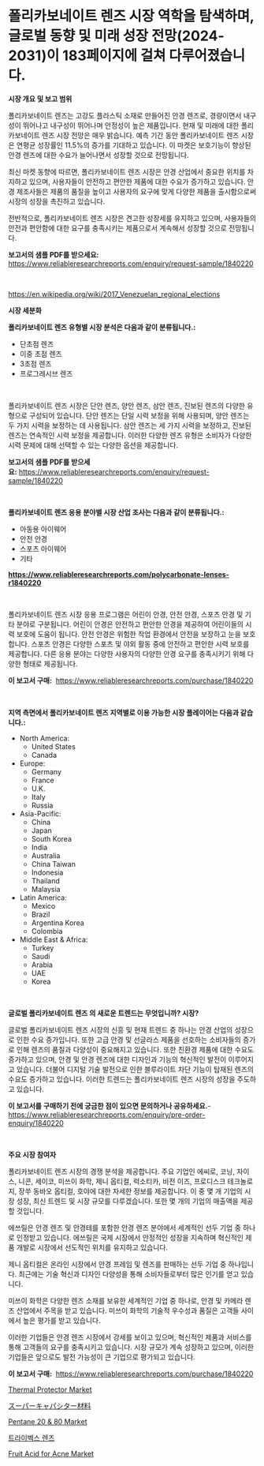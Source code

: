 <p><h1>폴리카보네이트 렌즈 시장 역학을 탐색하며, 글로벌 동향 및 미래 성장 전망(2024-2031)이 183페이지에 걸쳐 다루어졌습니다.</h1></p><p><strong>시장 개요 및 보고 범위</strong></p>
<p><p>폴리카보네이트 렌즈는 고강도 플라스틱 소재로 만들어진 안경 렌즈로, 경량이면서 내구성이 뛰어나고 내구성이 뛰어나며 안정성이 높은 제품입니다. 현재 및 미래에 대한 폴리카보네이트 렌즈 시장 전망은 매우 밝습니다. 예측 기간 동안 폴리카보네이트 렌즈 시장은 연평균 성장률인 11.5%의 증가를 기대하고 있습니다. 이 마켓은 보호기능이 향상된 안경 렌즈에 대한 수요가 늘어나면서 성장할 것으로 전망됩니다.</p><p>최신 마켓 동향에 따르면, 폴리카보네이트 렌즈 시장은 안경 산업에서 중요한 위치를 차지하고 있으며, 사용자들이 안전하고 편안한 제품에 대한 수요가 증가하고 있습니다. 안경 제조사들은 제품의 품질을 높이고 사용자의 요구에 맞게 다양한 제품을 출시함으로써 시장의 성장을 촉진하고 있습니다.</p><p>전반적으로, 폴리카보네이트 렌즈 시장은 견고한 성장세를 유지하고 있으며, 사용자들의 안전과 편안함에 대한 요구를 충족시키는 제품으로서 계속해서 성장할 것으로 전망됩니다.</p></p>
<p><strong>보고서의 샘플 PDF를 받으세요:</strong> <a href="https://www.reliableresearchreports.com/enquiry/request-sample/1840220">https://www.reliableresearchreports.com/enquiry/request-sample/1840220</a></p>
<p>&nbsp;</p>
<p><a href="https://en.wikipedia.org/wiki/2017_Venezuelan_regional_elections">https://en.wikipedia.org/wiki/2017_Venezuelan_regional_elections</a></p>
<p><strong>시장 세분화</strong></p>
<p><strong>폴리카보네이트 렌즈 유형별 시장 분석은 다음과 같이 분류됩니다.:</strong></p>
<p><ul><li>단초점 렌즈</li><li>이중 초점 렌즈</li><li>3초점 렌즈</li><li>프로그레시브 렌즈</li></ul></p>
<p>&nbsp;</p>
<p><p>폴리카보네이트 렌즈 시장은 단안 렌즈, 양안 렌즈, 삼안 렌즈, 진보된 렌즈의 다양한 유형으로 구성되어 있습니다. 단안 렌즈는 단일 시력 보정을 위해 사용되며, 양안 렌즈는 두 가지 시력을 보정하는 데 사용됩니다. 삼안 렌즈는 세 가지 시력을 보정하고, 진보된 렌즈는 연속적인 시력 보정을 제공합니다. 이러한 다양한 렌즈 유형은 소비자가 다양한 시력 문제에 대해 선택할 수 있는 다양한 옵션을 제공합니다.</p></p>
<p><strong>보고서의 샘플 PDF를 받으세요:</strong>&nbsp;<a href="https://www.reliableresearchreports.com/enquiry/request-sample/1840220">https://www.reliableresearchreports.com/enquiry/request-sample/1840220</a></p>
<p>&nbsp;</p>
<p><strong> 폴리카보네이트 렌즈 응용 분야별 시장 산업 조사는 다음과 같이 분류됩니다.:</strong></p>
<p><ul><li>아동용 아이웨어</li><li>안전 안경</li><li>스포츠 아이웨어</li><li>기타</li></ul></p>
<p><strong><a href="https://www.reliableresearchreports.com/polycarbonate-lenses-r1840220">https://www.reliableresearchreports.com/polycarbonate-lenses-r1840220</a></strong></p>
<p>&nbsp;</p>
<p><p>폴리카보네이트 렌즈 시장 응용 프로그램은 어린이 안경, 안전 안경, 스포츠 안경 및 기타 분야로 구분됩니다. 어린이 안경은 안전하고 편안한 안경을 제공하여 어린이들의 시력 보호에 도움이 됩니다. 안전 안경은 위험한 작업 환경에서 안전을 보장하고 눈을 보호합니다. 스포츠 안경은 다양한 스포츠 및 야외 활동 중에 안전하고 편안한 시력 보호를 제공합니다. 다른 응용 분야는 다양한 사용자의 다양한 안경 요구를 충족시키기 위해 다양한 형태로 제공됩니다.</p></p>
<p><strong>이 보고서 구매:</strong>&nbsp; <a href="https://www.reliableresearchreports.com/purchase/1840220">https://www.reliableresearchreports.com/purchase/1840220</a></p>
<p>&nbsp;</p>
<p><strong>지역 측면에서 폴리카보네이트 렌즈 지역별로 이용 가능한 시장 플레이어는 다음과 같습니다.:</strong></p>
<p><ul>
    <li>
        North America:
        <ul>
            <li>United States</li>
            <li>Canada</li>
        </ul>
    </li>
    <li>
        Europe:
        <ul>
            <li>Germany</li>
            <li>France</li>
            <li>U.K.</li>
            <li>Italy</li>
            <li>Russia</li>
        </ul>
    </li>
    <li>
        Asia-Pacific:
        <ul>
            <li>China</li>
            <li>Japan</li>
            <li>South Korea</li>
            <li>India</li>
            <li>Australia</li>
            <li>China Taiwan</li>
            <li>Indonesia</li>
            <li>Thailand</li>
            <li>Malaysia</li>
        </ul>
    </li>
    <li>
        Latin America:
        <ul>
            <li>Mexico</li>
            <li>Brazil</li>
            <li>Argentina Korea</li>
            <li>Colombia</li>
        </ul>
    </li>
    <li>
        Middle East & Africa:
        <ul>
            <li>Turkey</li>
            <li>Saudi</li>
            <li>Arabia</li>
            <li>UAE</li>
            <li>Korea</li>
        </ul>
    </li>
    </ul></p>
<p>&nbsp;</p>
<p><strong>글로벌 폴리카보네이트 렌즈 의 새로운 트렌드는 무엇입니까? 시장?</strong></p>
<p><p>글로벌 폴리카보네이트 렌즈 시장의 신흥 및 현재 트렌드 중 하나는 안경 산업의 성장으로 인한 수요 증가입니다. 또한 고급 안경 및 선글라스 제품을 선호하는 소비자들의 증가로 인해 렌즈의 품질과 다양성이 중요해지고 있습니다. 또한 친환경 제품에 대한 수요도 증가하고 있으며, 안경 및 안경 렌즈에 대한 디자인과 기능의 혁신적인 발전이 이루어지고 있습니다. 더불어 디지털 기술 발전으로 인한 블루라이트 차단 기능이 탑재된 렌즈의 수요도 증가하고 있습니다. 이러한 트렌드는 폴리카보네이트 렌즈 시장의 성장을 주도하고 있습니다.</p></p>
<p><strong>이 보고서를 구매하기 전에 궁금한 점이 있으면 문의하거나 공유하세요.</strong>- <a href="https://www.reliableresearchreports.com/enquiry/pre-order-enquiry/1840220">https://www.reliableresearchreports.com/enquiry/pre-order-enquiry/1840220</a></p>
<p>&nbsp;</p>
<p><strong>주요 시장 참여자</strong></p>
<p><p>폴리카보네이트 렌즈 시장의 경쟁 분석을 제공합니다. 주요 기업인 에씨로, 코닝, 자이스, 니콘, 세이코, 미쓰이 화학, 제니 옵티컬, 럭소티카, 비전 이즈, 프로디스크 테크놀로지, 장쑤 동바오 옵티컬, 호야에 대한 자세한 정보를 제공합니다. 이 중 몇 개 기업의 시장 성장, 최신 트렌드 및 시장 규모를 다루겠습니다. 또한 몇 개의 기업의 매출액을 제공할 것입니다. </p><p>에쓰릴은 안경 렌즈 및 안경테를 포함한 안경 렌즈 분야에서 세계적인 선두 기업 중 하나로 인정받고 있습니다. 에쓰릴은 국제 시장에서 안정적인 성장을 지속하며 혁신적인 제품 개발로 시장에서 선도적인 위치를 유지하고 있습니다.</p><p>제니 옵티컬은 온라인 시장에서 안경 프레임 및 렌즈를 판매하는 선두 기업 중 하나입니다. 최근에는 기술 혁신과 디자인 다양성을 통해 소비자들로부터 많은 인기를 얻고 있습니다.</p><p>미쓰이 화학은 다양한 렌즈 소재를 보유한 세계적인 기업 중 하나로, 안경 및 카메라 렌즈 산업에서 주목을 받고 있습니다. 미쓰이 화학의 기술적 우수성과 품질은 고객들 사이에서 높은 평가를 받고 있습니다.</p><p>이러한 기업들은 안경 렌즈 시장에서 강세를 보이고 있으며, 혁신적인 제품과 서비스를 통해 고객들의 요구를 충족시키고 있습니다. 시장 규모가 계속 성장하고 있으며, 이러한 기업들은 앞으로도 발전 가능성이 큰 기업으로 평가되고 있습니다.</p></p>
<p><strong>이 보고서 구매:</strong>&nbsp;&nbsp;<a href="https://www.reliableresearchreports.com/purchase/1840220">https://www.reliableresearchreports.com/purchase/1840220</a></p>
<p><p><a href="https://issuu.com/reportprime-2/docs/thermal-protector-market-size-2030.pptx">Thermal Protector Market</a></p><p><a href="https://medium.com/@novastamm2023/%E3%82%B9%E3%83%BC%E3%83%91%E3%83%BC%E3%82%AD%E3%83%A3%E3%83%91%E3%82%B7%E3%82%BF%E6%9D%90%E6%96%99%E5%B8%82%E5%A0%B4-%E3%82%B0%E3%83%AD%E3%83%BC%E3%83%90%E3%83%AB%E3%81%8A%E3%82%88%E3%81%B3%E5%9C%B0%E5%9F%9F%E5%88%86%E6%9E%90-%E5%9C%B0%E5%9F%9F-%E5%9B%BD%E3%83%AC%E3%83%99%E3%83%AB%E3%81%AE%E5%88%86%E6%9E%90-%E7%AB%B6%E4%BA%89%E7%92%B0%E5%A2%83%E3%81%AB%E7%84%A6%E7%82%B9%E3%82%92%E5%BD%93%E3%81%A6%E3%82%8B-d458ac19949a">スーパーキャパシター材料</a></p><p><a href="https://medium.com/@shawnsmithv6981/pentane-20-80-market-size-is-growing-at-cagr-of-5-and-this-report-covers-analysis-by-type-e6b3757824bf">Pentane 20 & 80 Market</a></p><p><a href="https://github.com/sougarounis/Market-Research-Report-List-5/blob/main/949368668685.md">트라이벡스 렌즈</a></p><p><a href="https://medium.com/@shawnsmithv6981/fruit-acid-for-acne-market-size-share-trends-analysis-report-by-end-use-cosmetic-skin-care-e57f05fd7900">Fruit Acid for Acne Market</a></p></p>